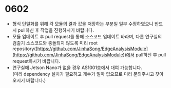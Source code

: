 # 0602
* 형식 단일화를 위해 각 모듈의 결과 값을 저장하는 부분일 일부 수정하였으니 반드시 pull하신 후 작업을 진행하시기 바랍니다.
* 모듈 업데이트 후 pull request를 통해 소스코드 업데이트 바라며, 
다른 연구실의 검출기 소스코드와 충돌되지 않도록 미리 root repository([https://github.com/JinhaSong/EdgeAnalysisModule](https://github.com/JinhaSong/EdgeAnalysisModule))에서 pull하신 후 pull request하시기 바랍니다.
* 연구실에 Jetson Nano가 없을 경우 AS1001호에서 대여 가능합니다.<br>(미리 dependency 설치가 필요하고 개수가 얼마 없으므로 미리 문의주시고 찾아오시기 바랍니다.)
